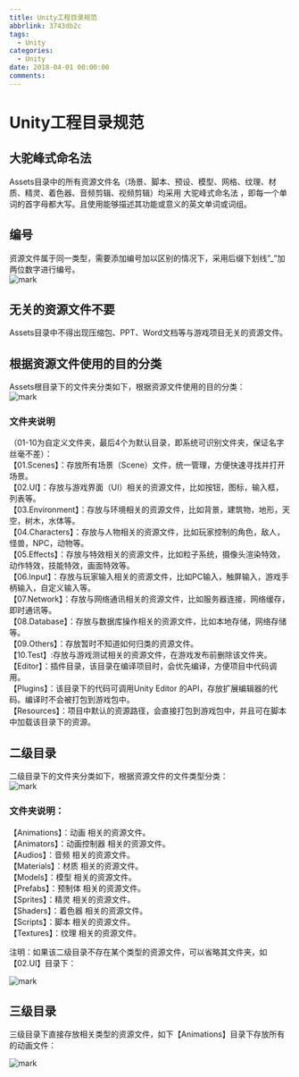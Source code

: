 ```yaml
---
title: Unity工程目录规范
abbrlink: 3743db2c
tags:
  - Unity
categories:
  - Unity
date: 2018-04-01 00:00:00
comments:
---
```

# Unity工程目录规范 

## 大驼峰式命名法  
Assets目录中的所有资源文件名（场景、脚本、预设、模型、网格、纹理、材质、精灵、着色器、音频剪辑、视频剪辑）均采用 大驼峰式命名法 ，即每一个单词的首字母都大写。且使用能够描述其功能或意义的英文单词或词组。

## 编号  

资源文件属于同一类型，需要添加编号加以区别的情况下，采用后缀下划线”_”加两位数字进行编号。  
![mark](http://p3goxj4ar.bkt.clouddn.com/blog/180617/kJ1H8cILik.png?imageslim)

## 无关的资源文件不要
Assets目录中不得出现压缩包、PPT、Word文档等与游戏项目无关的资源文件。

## 根据资源文件使用的目的分类  

Assets根目录下的文件夹分类如下，根据资源文件使用的目的分类：  
![mark](http://p3goxj4ar.bkt.clouddn.com/blog/180617/bdgL6Hlca9.png?imageslim)  

### 文件夹说明  
（01-10为自定义文件夹，最后4个为默认目录，即系统可识别文件夹，保证名字丝毫不差）：  
【01.Scenes】：存放所有场景（Scene）文件，统一管理，方便快速寻找并打开场景。  
【02.UI】：存放与游戏界面（UI）相关的资源文件，比如按钮，图标，输入框，列表等。  
【03.Environment】：存放与环境相关的资源文件，比如背景，建筑物，地形，天空，树木，水体等。  
【04.Characters】：存放与人物相关的资源文件，比如玩家控制的角色，敌人，怪兽，NPC，动物等。  
【05.Effects】：存放与特效相关的资源文件，比如粒子系统，摄像头渲染特效，动作特效，技能特效，画面特效等。  
【06.Input】：存放与玩家输入相关的资源文件，比如PC输入，触屏输入，游戏手柄输入，自定义输入等。  
【07.Network】：存放与网络通讯相关的资源文件，比如服务器连接，网络缓存，即时通讯等。  
【08.Database】：存放与数据库操作相关的资源文件，比如本地存储，网络存储等。  
【09.Others】：存放暂时不知道如何归类的资源文件。  
【10.Test】:存放与游戏测试相关的资源文件，在游戏发布前删除该文件夹。  
【Editor】：插件目录，该目录在编译项目时，会优先编译，方便项目中代码调用。   
【Plugins】：该目录下的代码可调用Unity Editor 的API，存放扩展编辑器的代码。编译时不会被打包到游戏包中。  
【Resources】：项目中默认的资源路径，会直接打包到游戏包中，并且可在脚本中加载该目录下的资源。 
## 二级目录  
二级目录下的文件夹分类如下，根据资源文件的文件类型分类：  
![mark](http://p3goxj4ar.bkt.clouddn.com/blog/180617/dlaIF9F870.png?imageslim)  
### 文件夹说明： 
【Animations】：动画 相关的资源文件。   
【Animators】：动画控制器 相关的资源文件。   
【Audios】：音频 相关的资源文件。   
【Materials】：材质 相关的资源文件。   
【Models】：模型 相关的资源文件。   
【Prefabs】：预制体 相关的资源文件。   
【Sprites】：精灵 相关的资源文件。   
【Shaders】：着色器 相关的资源文件。  
【Scripts】：脚本 相关的资源文件。  
【Textures】：纹理 相关的资源文件。 

注明：如果该二级目录不存在某个类型的资源文件，可以省略其文件夹，如【02.UI】目录下： 

![mark](http://p3goxj4ar.bkt.clouddn.com/blog/180617/Eg8e9cA1IJ.png?imageslim)  
## 三级目录
三级目录下直接存放相关类型的资源文件，如下【Animations】目录下存放所有的动画文件：  

![mark](http://p3goxj4ar.bkt.clouddn.com/blog/180617/4HB38bKIAg.png?imageslim)